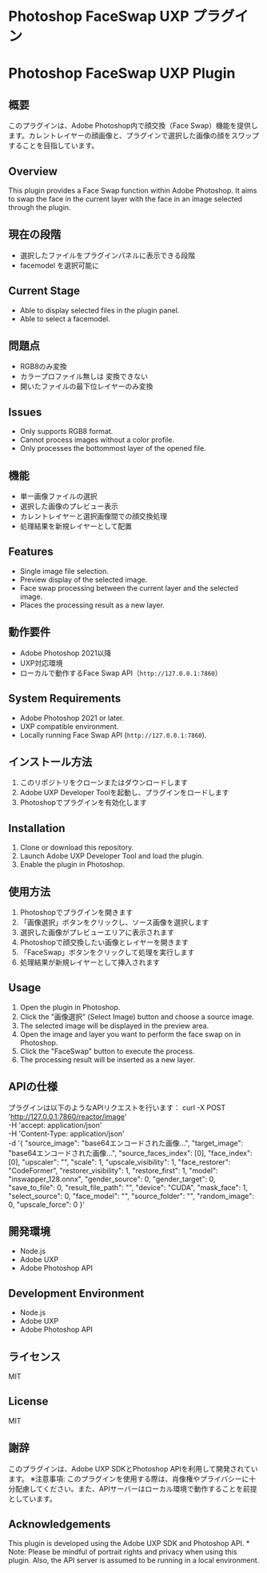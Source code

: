 # Photoshop FaceSwap UXP プラグイン
# Photoshop FaceSwap UXP Plugin

## 概要
このプラグインは、Adobe Photoshop内で顔交換（Face Swap）機能を提供します。カレントレイヤーの顔画像と、プラグインで選択した画像の顔をスワップすることを目指しています。
## Overview
This plugin provides a Face Swap function within Adobe Photoshop. It aims to swap the face in the current layer with the face in an image selected through the plugin.

## 現在の段階
- 選択したファイルをプラグインパネルに表示できる段階
- facemodel を選択可能に
## Current Stage
- Able to display selected files in the plugin panel.
- Able to select a facemodel.

## 問題点
- RGB8のみ変換
- カラープロファイル無しは 変換できない
- 開いたファイルの最下位レイヤーのみ変換
## Issues
- Only supports RGB8 format.
- Cannot process images without a color profile.
- Only processes the bottommost layer of the opened file.

## 機能
- 単一画像ファイルの選択
- 選択した画像のプレビュー表示
- カレントレイヤーと選択画像間での顔交換処理
- 処理結果を新規レイヤーとして配置
## Features
- Single image file selection.
- Preview display of the selected image.
- Face swap processing between the current layer and the selected image.
- Places the processing result as a new layer.

## 動作要件
- Adobe Photoshop 2021以降
- UXP対応環境
- ローカルで動作するFace Swap API（`http://127.0.0.1:7860`）
## System Requirements
- Adobe Photoshop 2021 or later.
- UXP compatible environment.
- Locally running Face Swap API (`http://127.0.0.1:7860`).

## インストール方法
1. このリポジトリをクローンまたはダウンロードします
2. Adobe UXP Developer Toolを起動し、プラグインをロードします
3. Photoshopでプラグインを有効化します
## Installation
1. Clone or download this repository.
2. Launch Adobe UXP Developer Tool and load the plugin.
3. Enable the plugin in Photoshop.

## 使用方法
1. Photoshopでプラグインを開きます
2. 「画像選択」ボタンをクリックし、ソース画像を選択します
3. 選択した画像がプレビューエリアに表示されます
4. Photoshopで顔交換したい画像とレイヤーを開きます
5. 「FaceSwap」ボタンをクリックして処理を実行します
6. 処理結果が新規レイヤーとして挿入されます
## Usage
1. Open the plugin in Photoshop.
2. Click the "画像選択" (Select Image) button and choose a source image.
3. The selected image will be displayed in the preview area.
4. Open the image and layer you want to perform the face swap on in Photoshop.
5. Click the "FaceSwap" button to execute the process.
6. The processing result will be inserted as a new layer.

## APIの仕様
プラグインは以下のようなAPIリクエストを行います：
curl -X POST \
'http://127.0.0.1:7860/reactor/image' \
-H 'accept: application/json' \
-H 'Content-Type: application/json' \
-d '{
"source_image": "base64エンコードされた画像...",
"target_image": "base64エンコードされた画像...",
"source_faces_index": [0],
"face_index": [0],
"upscaler": "",
"scale": 1,
"upscale_visibility": 1,
"face_restorer": "CodeFormer",
"restorer_visibility": 1,
"restore_first": 1,
"model": "inswapper_128.onnx",
"gender_source": 0,
"gender_target": 0,
"save_to_file": 0,
"result_file_path": "",
"device": "CUDA",
"mask_face": 1,
"select_source": 0,
"face_model": "",
"source_folder": "",
"random_image": 0,
"upscale_force": 0
}'
## 開発環境
- Node.js
- Adobe UXP
- Adobe Photoshop API
## Development Environment
- Node.js
- Adobe UXP
- Adobe Photoshop API

## ライセンス
MIT
## License
MIT

## 謝辞
このプラグインは、Adobe UXP SDKとPhotoshop APIを利用して開発されています。
※注意事項: このプラグインを使用する際は、肖像権やプライバシーに十分配慮してください。また、APIサーバーはローカル環境で動作することを前提としています。
## Acknowledgements
This plugin is developed using the Adobe UXP SDK and Photoshop API.
\* Note: Please be mindful of portrait rights and privacy when using this plugin. Also, the API server is assumed to be running in a local environment.